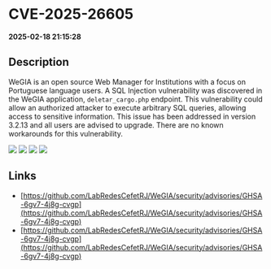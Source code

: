 # CVE-2025-26605

**2025-02-18 21:15:28**

## Description
WeGIA is an open source Web Manager for Institutions with a focus on Portuguese language users. A SQL Injection vulnerability was discovered in the WeGIA application, `deletar_cargo.php` endpoint. This vulnerability could allow an authorized attacker to execute arbitrary SQL queries, allowing access to sensitive information. This issue has been addressed in version 3.2.13 and all users are advised to upgrade. There are no known workarounds for this vulnerability.

![](https://img.shields.io/static/v1?label=Exploit&message=Yes&color=red)
![](https://img.shields.io/static/v1?label=Score&message=9.4&color=red)
![](https://img.shields.io/static/v1?label=Severity&message=CRITICAL&color=red)
![](https://img.shields.io/static/v1?label=CWE&message=SQL&color=green)

## Links
- [https://github.com/LabRedesCefetRJ/WeGIA/security/advisories/GHSA-6gv7-4j8g-cvgp](https://github.com/LabRedesCefetRJ/WeGIA/security/advisories/GHSA-6gv7-4j8g-cvgp)
- [https://github.com/LabRedesCefetRJ/WeGIA/security/advisories/GHSA-6gv7-4j8g-cvgp](https://github.com/LabRedesCefetRJ/WeGIA/security/advisories/GHSA-6gv7-4j8g-cvgp)
